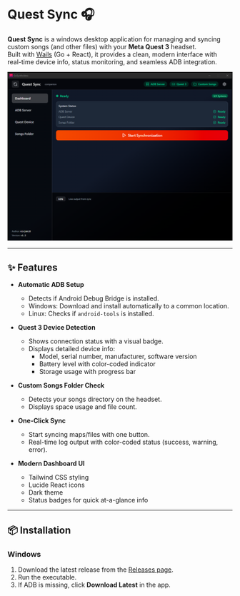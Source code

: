 # Quest Sync 🎧

**Quest Sync** is a windows desktop application for managing and syncing custom songs (and other files) with your **Meta Quest 3** headset.  
Built with [Wails](https://wails.io/) (Go + React), it provides a clean, modern interface with real-time device info, status monitoring, and seamless ADB integration.

![Quest Sync Preview](./preview.png)

---

## ✨ Features

- **Automatic ADB Setup**  
  - Detects if Android Debug Bridge is installed.  
  - Windows: Download and install automatically to a common location.  
  - Linux: Checks if `android-tools` is installed.

- **Quest 3 Device Detection**  
  - Shows connection status with a visual badge.  
  - Displays detailed device info:  
    - Model, serial number, manufacturer, software version  
    - Battery level with color-coded indicator  
    - Storage usage with progress bar

- **Custom Songs Folder Check**  
  - Detects your songs directory on the headset.  
  - Displays space usage and file count.

- **One-Click Sync**  
  - Start syncing maps/files with one button.  
  - Real-time log output with color-coded status (success, warning, error).

- **Modern Dashboard UI**  
  - Tailwind CSS styling  
  - Lucide React icons  
  - Dark theme  
  - Status badges for quick at-a-glance info

---

## 📦 Installation

### Windows
1. Download the latest release from the [Releases page](https://github.com/ninjaki8/GoSynthriderz/releases).
2. Run the executable.  
3. If ADB is missing, click **Download Latest** in the app.
